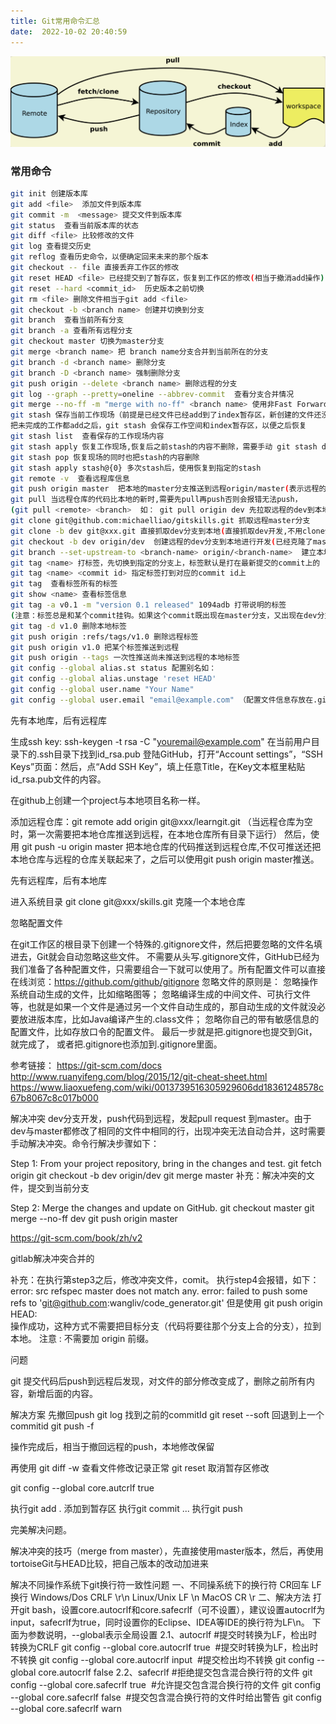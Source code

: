 ```yaml
---
title: Git常用命令汇总
date:  2022-10-02 20:40:59
---
```


![git]( img/git-cmd-summary_001.png)

### 常用命令

``` bash
git init 创建版本库
git add <file>  添加文件到版本库
git commit -m  <message> 提交文件到版本库
git status  查看当前版本库的状态
git diff <file> 比较修改的文件
git log 查看提交历史
git reflog 查看历史命令，以便确定回来未来的那个版本
git checkout -- file 直接丢弃工作区的修改
git reset HEAD <file> 已经提交到了暂存区，恢复到工作区的修改(相当于撤消add操作)
git reset --hard <commit_id>  历史版本之前切换
git rm <file> 删除文件相当于git add <file>
git checkout -b <branch name> 创建并切换到分支
git branch  查看当前所有分支
git branch -a 查看所有远程分支
git checkout master 切换为master分支
git merge <branch name> 把 branch name分支合并到当前所在的分支
git branch -d <branch name> 删除分支
git branch -D <branch name> 强制删除分支
git push origin --delete <branch name> 删除远程的分支 
git log --graph --pretty=oneline --abbrev-commit  查看分支合并情况
git merge --no-ff -m "merge with no-ff" <branch name> 使用非Fast Forward方式合并
git stash 保存当前工作现场（前提是已经文件已经add到了index暂存区，新创建的文件还没有add没有用）
把未完成的工作都add之后，git stash 会保存工作空间和index暂存区，以便之后恢复
git stash list 	查看保存的工作现场内容
git stash apply 恢复工作现场,恢复后之前stash的内容不删除，需要手动 git stash drop 来删除
git stash pop 恢复现场的同时也把stash的内容删除
git stash apply stash@{0} 多次stash后，使用恢复到指定的stash
git remote -v  查看远程库信息
git push origin master  把本地的master分支推送到远程origin/master(表示远程的意思)
git pull 当远程仓库的代码比本地的新时,需要先pull再push否则会报错无法push，
(git pull <remote> <branch>  如： git pull origin dev 先拉取远程的dev到本地)
git clone git@github.com:michaelliao/gitskills.git 抓取远程master分支
git clone -b dev git@xxx.git 直接抓取dev分支到本地(直接抓取dev开发,不用clone分支master到本地)
git checkout -b dev origin/dev  创建远程的dev分支到本地进行开发(已经克隆了master分支的情况下,开发dev)
git branch --set-upstream-to <branch-name> origin/<branch-name>  建立本地分支与远程分支的关系
git tag <name> 打标签，先切换到指定的分支上，标签默认是打在最新提交的commit上的
git tag <name> <commit id> 指定标签打到对应的commit id上
git tag  查看标签所有的标签
git show <name> 查看标签信息
git tag -a v0.1 -m "version 0.1 released" 1094adb 打带说明的标签
(注意：标签总是和某个commit挂钩。如果这个commit既出现在master分支，又出现在dev分支，那么在这两个分支上都可以看到这个标签)
git tag -d v1.0 删除本地标签
git push origin :refs/tags/v1.0 删除远程标签
git push origin v1.0 把某个标签推送到远程
git push origin --tags 一次性推送尚未推送到远程的本地标签 
git config --global alias.st status 配置别名如：
git config --global alias.unstage 'reset HEAD'
git config --global user.name "Your Name"
git config --global user.email "email@example.com" （配置文件信息存放在.git/config里）
```

先有本地库，后有远程库

生成ssh key: ssh-keygen -t rsa -C "youremail@example.com"
在当前用户目录下的.ssh目录下找到id_rsa.pub 登陆GitHub，打开“Account settings”，“SSH Keys”页面：然后，点“Add SSH Key”，填上任意Title，在Key文本框里粘贴id_rsa.pub文件的内容。

在github上创建一个project与本地项目名称一样。

添加远程仓库：git remote add origin git@xxx/learngit.git
（当远程仓库为空时，第一次需要把本地仓库推送到远程，在本地仓库所有目录下运行）
然后，使用 git push -u origin master 把本地仓库的代码推送到远程仓库,不仅可推送还把本地仓库与远程的仓库关联起来了，之后可以使用git push origin master推送。


先有远程库，后有本地库

进入系统目录 git clone git@xxx/skills.git  克隆一个本地仓库


忽略配置文件

在git工作区的根目录下创建一个特殊的.gitignore文件，然后把要忽略的文件名填进去，Git就会自动忽略这些文件。
不需要从头写.gitignore文件，GitHub已经为我们准备了各种配置文件，只需要组合一下就可以使用了。所有配置文件可以直接在线浏览：https://github.com/github/gitignore
忽略文件的原则是：
忽略操作系统自动生成的文件，比如缩略图等；
忽略编译生成的中间文件、可执行文件等，也就是如果一个文件是通过另一个文件自动生成的，那自动生成的文件就没必要放进版本库，比如Java编译产生的.class文件；
忽略你自己的带有敏感信息的配置文件，比如存放口令的配置文件。
最后一步就是把.gitignore也提交到Git，就完成了， 或者把.gitignore也添加到.gitignore里面。


参考链接：
https://git-scm.com/docs
http://www.ruanyifeng.com/blog/2015/12/git-cheat-sheet.html
https://www.liaoxuefeng.com/wiki/0013739516305929606dd18361248578c67b8067c8c017b000


解决冲突
dev分支开发，push代码到远程，发起pull request 到master。由于dev与master都修改了相同的文件中相同的行，出现冲突无法自动合并，这时需要手动解决冲突。命令行解决步骤如下：

Step 1: From your project repository, bring in the changes and test.
git fetch origin
git checkout -b dev origin/dev
git merge master
补充：解决冲突的文件，提交到当前分支

Step 2: Merge the changes and update on GitHub.
git checkout master
git merge --no-ff dev
git push origin master


https://git-scm.com/book/zh/v2

gitlab解决冲突合并的

补充：在执行第step3之后，修改冲突文件，comit。
执行step4会报错，如下：
error: src refspec master does not match any.
error: failed to push some refs to 'git@github.com:wangliv/code_generator.git' 
但是使用 git push origin HEAD:<name-of-remote-branch>  
操作成功，这种方式不需要把目标分支（代码将要往那个分支上合的分支），拉到本地。
注意 :<name-of-remote-branch>  不需要加 origin  前缀。





问题

git 提交代码后push到远程后发现，对文件的部分修改变成了，删除之前所有内容，新增后面的内容。

解决方案
先撤回push 
git log 找到之前的commitId
git reset --soft 回退到上一个commitid
git push -f

操作完成后，相当于撤回远程的push，本地修改保留

再使用
git diff -w 查看文件修改记录正常
git reset  取消暂存区修改

git config --global core.autcrlf true 

执行git add .  添加到暂存区
执行git commit ...
执行git push 

完美解决问题。


解决冲突的技巧（merge from master），先直接使用master版本，然后，再使用tortoiseGit与HEAD比较，把自己版本的改动加进来



解决不同操作系统下git换行符一致性问题
一、不同操系统下的换行符
CR回车 LF换行
Windows/Dos CRLF \r\n
Linux/Unix LF \n
MacOS CR \r
二、解决方法
打开git bash，设置core.autocrlf和core.safecrlf（可不设置），建议设置autocrlf为input，safecrlf为true，同时设置你的Eclipse、IDEA等IDE的换行符为LF\n。
下面为参数说明，--global表示全局设置
2.1、autocrlf
#提交时转换为LF，检出时转换为CRLF
git config --global core.autocrlf true 
#提交时转换为LF，检出时不转换
git config --global core.autocrlf input 
#提交检出均不转换
git config --global core.autocrlf false
2.2、safecrlf
#拒绝提交包含混合换行符的文件
git config --global core.safecrlf true 
#允许提交包含混合换行符的文件
git config --global core.safecrlf false 
#提交包含混合换行符的文件时给出警告
git config --global core.safecrlf warn





